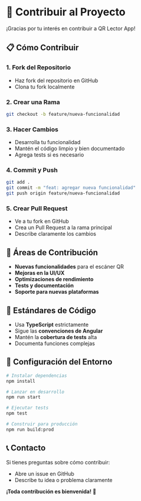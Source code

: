 # 🤝 Contribuir al Proyecto

¡Gracias por tu interés en contribuir a QR Lector App!

## 📋 **Cómo Contribuir**

### **1. Fork del Repositorio**
- Haz fork del repositorio en GitHub
- Clona tu fork localmente

### **2. Crear una Rama**
```bash
git checkout -b feature/nueva-funcionalidad
```

### **3. Hacer Cambios**
- Desarrolla tu funcionalidad
- Mantén el código limpio y bien documentado
- Agrega tests si es necesario

### **4. Commit y Push**
```bash
git add .
git commit -m "feat: agregar nueva funcionalidad"
git push origin feature/nueva-funcionalidad
```

### **5. Crear Pull Request**
- Ve a tu fork en GitHub
- Crea un Pull Request a la rama principal
- Describe claramente los cambios

## 🎯 **Áreas de Contribución**

- **Nuevas funcionalidades** para el escáner QR
- **Mejoras en la UI/UX**
- **Optimizaciones de rendimiento**
- **Tests y documentación**
- **Soporte para nuevas plataformas**

## 📝 **Estándares de Código**

- Usa **TypeScript** estrictamente
- Sigue las **convenciones de Angular**
- Mantén la **cobertura de tests** alta
- Documenta funciones complejas

## 🚀 **Configuración del Entorno**

```bash
# Instalar dependencias
npm install

# Lanzar en desarrollo
npm run start

# Ejecutar tests
npm test

# Construir para producción
npm run build:prod
```

## 📞 **Contacto**

Si tienes preguntas sobre cómo contribuir:
- Abre un issue en GitHub
- Describe tu idea o problema claramente

**¡Toda contribución es bienvenida!** 🎉
